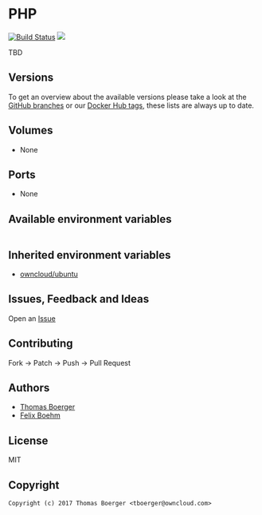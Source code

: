 # PHP

[![Build Status](https://drone.owncloud.com/api/badges/owncloud-ci/php/status.svg)](https://drone.owncloud.com/owncloud-ci/php)
[![](https://images.microbadger.com/badges/image/owncloudci/php.svg)](https://microbadger.com/images/owncloudci/php "Get your own image badge on microbadger.com")

TBD


## Versions

To get an overview about the available versions please take a look at the [GitHub branches](https://github.com/owncloud-ci/php/branches/all) or our [Docker Hub tags](https://hub.docker.com/r/owncloudci/php/tags/), these lists are always up to date.


## Volumes

* None


## Ports

* None


## Available environment variables

```bash

```


## Inherited environment variables

* [owncloud/ubuntu](https://github.com/owncloud/ubuntu#available-environment-variables)


## Issues, Feedback and Ideas

Open an [Issue](https://github.com/owncloud-ci/php/issues)


## Contributing

Fork -> Patch -> Push -> Pull Request


## Authors

* [Thomas Boerger](https://github.com/tboerger)
* [Felix Boehm](https://github.com/felixboehm)


## License

MIT


## Copyright

```
Copyright (c) 2017 Thomas Boerger <tboerger@owncloud.com>
```
